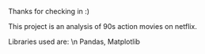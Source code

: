 Thanks for checking in :)

This project is an analysis of 90s action movies on netflix.

Libraries used are: 
\n Pandas, Matplotlib
